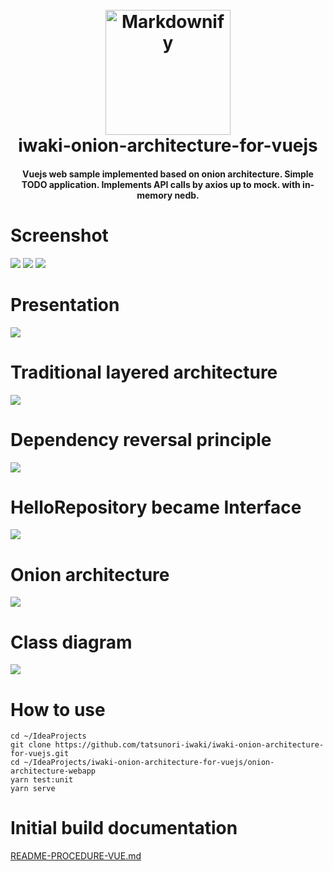 <h1 align="center">
  <br>
  <img src="./docs/icon.png"alt="Markdownify" width="200">
  <br>
  iwaki-onion-architecture-for-vuejs
  <br>
</h1>
<h4 align="center">
  Vuejs web sample implemented based on onion architecture.
  Simple TODO application.
  Implements API calls by axios up to mock. with in-memory nedb.
</h4>

# Screenshot
![](docs/Screenshot-001.png)
![](docs/Screenshot-002.png)
![](docs/Screenshot-003.png)

# Presentation
![](docs/Presentation-001.png)

# Traditional layered architecture
![](docs/Presentation-002.png)

# Dependency reversal principle
![](docs/Presentation-003.png)

# HelloRepository became Interface
![](docs/Presentation-004.png)

# Onion architecture
![](docs/Presentation-005.png)

# Class diagram
![](docs/Presentation-006.png)

# How to use
```
cd ~/IdeaProjects
git clone https://github.com/tatsunori-iwaki/iwaki-onion-architecture-for-vuejs.git
cd ~/IdeaProjects/iwaki-onion-architecture-for-vuejs/onion-architecture-webapp
yarn test:unit
yarn serve
```

# Initial build documentation
[README-PROCEDURE-VUE.md](./README-PROCEDURE-VUE.md)

